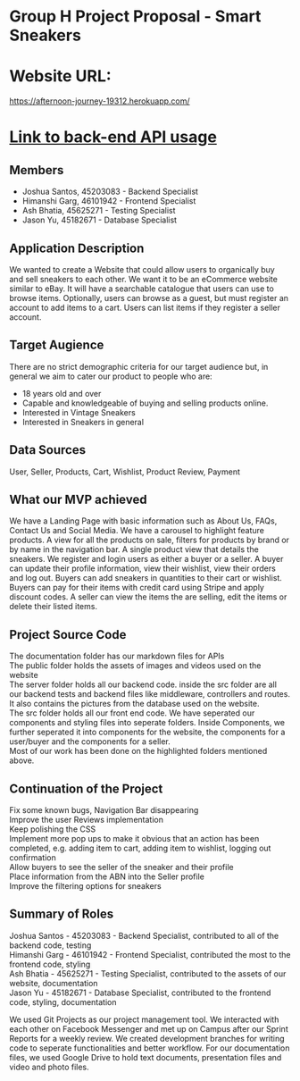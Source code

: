 # Group H Project Proposal - Smart Sneakers
# Website URL: 
https://afternoon-journey-19312.herokuapp.com/
# [Link to back-end API usage](api.md)
## Members
* Joshua Santos, 45203083 - Backend Specialist
* Himanshi Garg, 46101942 - Frontend Specialist
* Ash Bhatia, 45625271  - Testing Specialist
* Jason Yu, 45182671 - Database Specialist

## Application Description
We wanted to create a Website that could allow users to organically buy and sell sneakers to each other. We want it to be an eCommerce website similar to eBay. It will have a searchable catalogue that users can use to browse items. Optionally, users can browse as a guest, but must register an account to add items to a cart. Users can list items if they register a seller account.

## Target Augience
There are no strict demographic criteria for our target audience but, in general we aim to cater our product to people who are: <br/>
* 18 years old and over
* Capable and knowledgeable of buying and selling products online.
* Interested in Vintage Sneakers
* Interested in Sneakers in general 

## Data Sources
User, Seller, Products, Cart, Wishlist, Product Review, Payment

## What our MVP achieved
We have a Landing Page with basic information such as About Us, FAQs, Contact Us and Social Media. We have a carousel to highlight feature products. A view for all the products on sale, filters for products by brand or by name in the navigation bar. A single product view that details the sneakers. We register and login users as either a buyer or a seller. A buyer can update their profile information, view their wishlist, view their orders and log out. Buyers can add sneakers in quantities to their cart or wishlist. Buyers can pay for their items with credit card using Stripe and apply discount codes. A seller can view the items the are selling, edit the items or delete their listed items.

## Project Source Code
The documentation folder has our markdown files for APIs <br/>
The public folder holds the assets of images and videos used on the website <br/>
The server folder holds all our backend code. inside the src folder are all our backend tests and backend files like middleware, controllers and routes. It also contains the pictures from the database used on the website. <br/>
The src folder holds all our front end code. We have seperated our components and styling files into seperate folders. Inside Components, we further seperated it into components for the website, the components for a user/buyer and the components for a seller. <br/>
Most of our work has been done on the highlighted folders mentioned above. <br/>

## Continuation of the Project
Fix some known bugs, Navigation Bar disappearing  
Improve the user Reviews implementation  
Keep polishing the CSS  
Implement more pop ups to make it obvious that an action has been completed, e.g. adding item to cart, adding item to wishlist, logging out confirmation  
Allow buyers to see the seller of the sneaker and their profile  
Place information from the ABN into the Seller profile  
Improve the filtering options for sneakers  


## Summary of Roles
Joshua Santos - 45203083 - Backend Specialist, contributed to all of the backend code, testing <br/>
Himanshi Garg - 46101942 - Frontend Specialist, contributed the most to the frontend code, styling <br/>
Ash Bhatia - 45625271  - Testing Specialist, contributed to the assets of our website, documentation <br/>
Jason Yu - 45182671 - Database Specialist, contributed to the frontend code, styling, documentation  <br/>


We used Git Projects as our project management tool. We interacted with each other on Facebook Messenger and met up on Campus after our Sprint Reports for a weekly review. We created development branches for writing code to seperate functionalities and better workflow. For our documentation files, we used Google Drive to hold text documents, presentation files and video and photo files.
